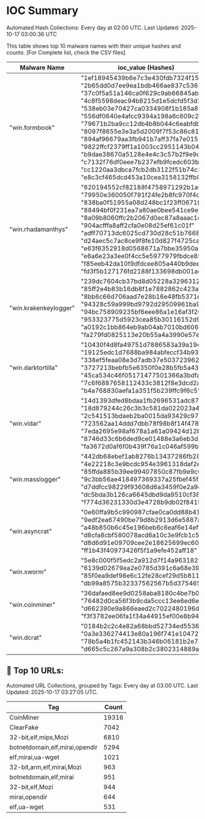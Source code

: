 # IOC Summary

Automated Hash Collections: Every day at 02:00 UTC. Last Updated: 2025-10-17 03:00:36 UTC

This table shows top 10 malware names with their unique hashes and counts. [For Complete list, check the CSV files]

| Malware Name | ioc_value (Hashes) | Count |
|--------------|--------------------|-------|
|  "win.formbook" |  "1ef18945439b6e7c3e430fdb7324f151"<br> "2b65dd0d7ee9ea1bdb466ae837c53634"<br> "37c0f5a51a146ca0f629c9ab66845abf"<br> "4c8f5598deac94b8215d1e5dcfd5f3d1"<br> "538eb03e70427ca0334908f1b185a88d"<br> "556df0640e4afcc9394a198a6c609c2e"<br> "79671b2ba9cc12db4b8b044c6eabfdbc"<br> "8097f8655e3e3a5d2009f7f53c86c81e"<br> "894af96679aa3fb941b7aff37fa7e015"<br> "9822ffcf2379ff1a1003cc2951143b04"<br> "b9dae38670a5128e4e4c3c57b2f9e9d1"<br> "c7132f76df0eee7b237efb9fcedc603b"<br> "cc1220aa3dbca7fcb2db3122f51b74c3"<br> "e8c3cf465dcd453a10cea3158132ffb0" | 14 |
|  "win.rhadamanthys" |  "620194552cf82188f4758971292b1a68"<br> "79950e360050f791f24fe2b8fc970f4c"<br> "838ba0f51955a08d248bc1f23ff0671f"<br> "88494bf0f231ea7a80ae0bee541ce9e9"<br> "8a09b8060ffc2b2067d0ec87a8aaac1c"<br> "904acfffa8aff2cfa0e08d25ef61c01f"<br> "adff70713dc6025cd730d28c51b76687"<br> "d24aec5c7ac8ce9f8fe10d827f4725ca"<br> "e63f6352918d0568671a7bbe35950ace"<br> "e6a6e23a3ee0f4cc5e5977979fbdce85"<br> "f85eeb42da10f9dfdcee805a440b9dee"<br> "fd3f5b127176fd2188f133698db001ae" | 12 |
|  "win.krakenkeylogger" |  "239dc7604cb37bd8d05228a3296312d1"<br> "85ff2e4b83b16db8f1e7882862c423ac"<br> "8bb6c66d706aad7e28b16e48fb5371ef"<br> "94328c59a999bd9792d29509961ba9ef"<br> "94bc758909235bf6eee86a1e16af3f20"<br> "953323775d5923cea85b30116152d97b"<br> "a0192c1bb864eb9ab04ab7010bd60679"<br> "fa279fd0825113e20b55a4a3990e57ee" | 8 |
|  "win.darktortilla" |  "10430f4d8fa49751d7886583a39a1945"<br> "19125edc1d7688ba984abfeccf34b93e"<br> "338ef5feaa08e3d7adb37e503723962d"<br> "3727213bebfb5e6350f0e28b5fb5a43a"<br> "45ca534c46f05171477501366a3bdfab"<br> "7c6f6887658112433c3812f8e3dcd2a7"<br> "b4a768830aefa1a351f5b239ffc9f6c5" | 7 |
|  "win.vidar" |  "14d1393dfed8bdaa1fb2696531adc874"<br> "18d879244c26c3b3c581da022023a440"<br> "2c541513bdaeb2ba0015da93429c9715"<br> "723562aa14ddd7dbb78f98b8f14f4788"<br> "7eda2695e98af678a1a61a09424d12b5"<br> "8746d33c6b6ded9ce01488e3a6eb3d45"<br> "fa3672d0af6f0b439f76a1c046af599b" | 7 |
|  "win.masslogger" |  "442db68ebef1ab8276b13437286fb28b"<br> "4e22218c3e9bcdc954e3961318daf2ef"<br> "85ffda885b39ee99407850c87fb9e9c6"<br> "9c3bb56ae418497369337a25fbef45f8"<br> "d7ddfcc98229f93608d6a3459f0e2a9e"<br> "dc5bda3b126ca6645dbd9da9510cf384"<br> "f774d36231330d3e4728b9db02f841fb" | 7 |
|  "win.asyncrat" |  "0e60ffa9b5c990987cfae0ca0dd88b41"<br> "9edf2ea67490be79d8b2913d6e5887ac"<br> "a48b850b6c45e196beb6c6eaf6e14eff"<br> "d8cfa8cbf580078acd6a10c3e9fcb1c5"<br> "d8d6d91e09709cee2e18625699ec602e"<br> "ff1b43f40973426f5f1a9efe452aff18" | 6 |
|  "win.xworm" |  "5e8c000f5f5edc2a912d7f14a963182b"<br> "6139d02679ea2e0785d391c6a68e39eb"<br> "85f0ea9def98e6c12fe28cef29d5b811"<br> "db99a8575b32337562567b5d3754653b" | 4 |
|  "win.coinminer" |  "36dafaed8ee9d0258aba8180c4be7b0f"<br> "76482d0ca56f3b9cda5ccc13ee6ed6e7"<br> "d662390e9a866eaed2c7022480196d8b"<br> "f3f3782ee06fa1f34a44915ef00e8b94" | 4 |
|  "win.dcrat" |  "0184b2c2c4e82a68bbd52734ed55368d"<br> "0a3e336274413e80a196f741e1047235"<br> "78b5a4b1fc452143b346b06181b2e7a4"<br> "d665c5c267a9a308b2c3802314889acd" | 4 |

<!-- url_summary_start -->
## 🔗 Top 10 URLs:

Automated URL Collections, grouped by Tags: Every day at 03:00 UTC. Last Updated: 2025-10-17 03:27:05 UTC.

| Tag | Count |
|-----|-------|
| CoinMiner | 19316 |
| ClearFake | 7042 |
| 32-bit,elf,mips,Mozi | 6810 |
| botnetdomain,elf,mirai,opendir | 5294 |
| elf,mirai,ua-wget | 1021 |
| 32-bit,arm,elf,mirai,Mozi | 963 |
| botnetdomain,elf,mirai | 951 |
| 32-bit,elf,Mozi | 944 |
| mirai,opendir | 644 |
| elf,ua-wget | 531 |
<!-- url_summary_end -->

